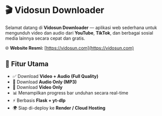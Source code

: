# 🎬 Vidosun Downloader

Selamat datang di **Vidosun Downloader** — aplikasi web sederhana untuk mengunduh video dan audio dari **YouTube**, **TikTok**, 
dan berbagai sosial media lainnya secara cepat dan gratis.

🌐 **Website Resmi:** [https://vidosun.com](https://vidosun.com)

## 🚀 Fitur Utama
- ✅ Download **Video + Audio (Full Quality)**
- 🎵 Download **Audio Only (MP3)**
- 🎥 Download **Video Only**
- 📊 Menampilkan progress bar unduhan secara real-time
- ⚡ Berbasis **Flask + yt-dlp**
- 🌍 Siap di-deploy ke **Render / Cloud Hosting**
